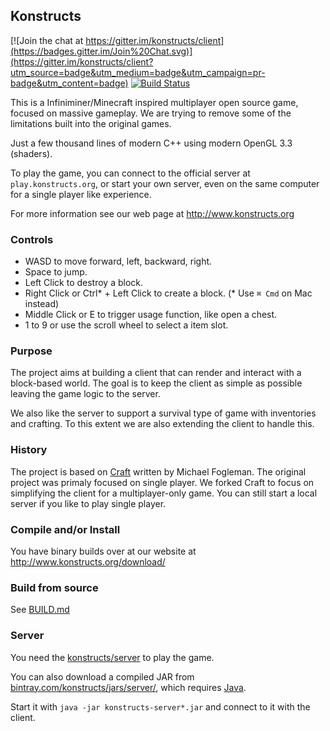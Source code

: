 ## Konstructs

[![Join the chat at https://gitter.im/konstructs/client](https://badges.gitter.im/Join%20Chat.svg)](https://gitter.im/konstructs/client?utm_source=badge&utm_medium=badge&utm_campaign=pr-badge&utm_content=badge) [![Build Status](https://travis-ci.org/konstructs/client.svg?branch=master)](https://travis-ci.org/konstructs/client)

This is a Infiniminer/Minecraft inspired multiplayer open source game, focused on massive gameplay. We are trying to remove some of the limitations built into the original games.

Just a few thousand lines of modern C++ using modern OpenGL 3.3 (shaders).

To play the game, you can connect to the official server at `play.konstructs.org`, or start your own server, even on the same computer for a single player like experience.

For more information see our web page at http://www.konstructs.org

### Controls

- WASD to move forward, left, backward, right.
- Space to jump.
- Left Click to destroy a block.
- Right Click or Ctrl* + Left Click to create a block. (\* Use `⌘ Cmd` on Mac instead)
- Middle Click or E to trigger usage function, like open a chest.
- 1 to 9 or use the scroll wheel to select a item slot.

### Purpose

The project aims at building a client that can render and interact with a block-based world. The goal is to keep the client as simple as possible leaving the game logic to the server.

We also like the server to support a survival type of game with inventories and crafting. To this extent we are also extending the client to handle this.

### History

The project is based on [Craft](https://github.com/fogleman/Craft) written by Michael Fogleman. The original project was primaly focused on single player. We forked Craft to focus on simplifying the client for a multiplayer-only game. You can still start a local server if you like to play single player.

### Compile and/or Install

You have binary builds over at our website at http://www.konstructs.org/download/

### Build from source

See [BUILD.md](BUILD.md)

### Server

You need the [konstructs/server](https://github.com/konstructs/server) to play the game.

You can also download a compiled JAR from [bintray.com/konstructs/jars/server/](https://bintray.com/konstructs/jars/server/view#files), which requires [Java](http://java.com).

Start it with `java -jar konstructs-server*.jar` and connect to it with the client.
